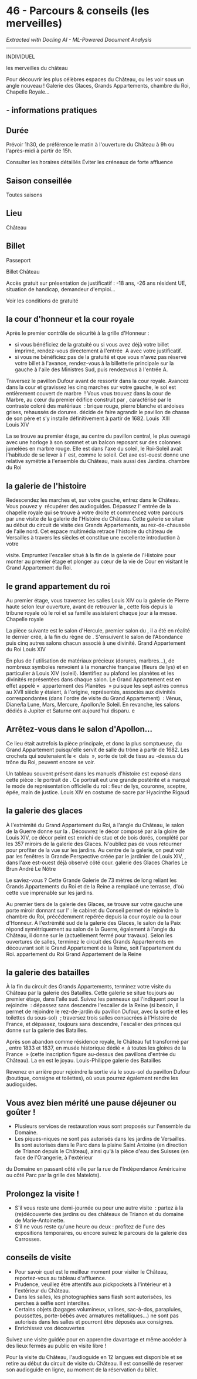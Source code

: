 # 46 - Parcours & conseils (les merveilles)

*Extracted with Docling AI - ML-Powered Document Analysis*

---

INDIVIDUEL

les merveilles du château

Pour découvrir les plus célèbres espaces du Château, ou les voir sous un angle nouveau ! Galerie des Glaces, Grands Appartements, chambre du Roi, Chapelle Royale…

## - informations pratiques

## Durée

Prévoir 1h30, de préférence le matin à l'ouverture du Château à 9h ou l'après-midi à partir de 15h.

Consulter les horaires détaillés Éviter les créneaux de forte affluence

## Saison conseillée

Toutes saisons

## Lieu

Château

## Billet

Passeport

Billet Château

Accès gratuit sur présentation de justificatif : -18 ans, -26 ans résident UE, situation de handicap, demandeur d'emploi…

Voir les conditions de gratuité

## la cour d'honneur et la cour royale

Après le premier contrôle de sécurité à la grille d'Honneur :

- si  vous  bénéficiez  de  la  gratuité  ou  si  vous  avez  déjà  votre billet  imprimé,  rendez-vous  directement  à  l'entrée  A  avec votre justificatif.
- si vous ne bénéficiez pas de la gratuité et que vous n'avez pas réservé votre billet à l'avance, rendez-vous à la billetterie principale  sur  la  gauche  à  l'aile  des  Ministres  Sud,  puis  rendezvous à l'entrée A.

Traversez le pavillon Dufour avant de ressortir dans la cour royale. Avancez  dans  la  cour  et  gravissez  les  cinq  marches  sur  votre gauche,  le  sol  est  entièrement  couvert  de  marbre  !  Vous  vous trouvez  dans  la  cour  de  Marbre,  au  cœur  du  premier  édifice construit  par ,  caractérisé  par  le  contraste  coloré  des matériaux  : brique rouge, pierre blanche  et ardoises grises, rehaussés de dorures. décide de faire agrandir le pavillon de  chasse  de  son  père  et  s'y  installe  définitivement  à  partir  de 1682. Louis  XIII Louis XIV

La se  trouve  au  premier  étage,  au  centre  du pavillon central, le plus ouvragé avec une horloge à son sommet et un balcon reposant sur des colonnes jumelées en marbre rouge. Elle est dans l'axe du soleil, le Roi-Soleil avait l'habitude de se lever à  l' est,  comme  le  soleil.  Cet  axe  est-ouest  donne  une  relative symétrie à l'ensemble du Château, mais aussi des Jardins. chambre  du  Roi

## la galerie de l'histoire

Redescendez  les  marches  et,  sur  votre  gauche,  entrez  dans  le Château.  Vous  pouvez  y  récupérer  des  audioguides.  Dépassez l' entrée  de  la  chapelle  royale  qui  se  trouve  à  votre  droite  et commencez votre parcours par une visite de la galerie de l'Histoire du Château. Cette galerie se situe au début du circuit de visite des Grands  Appartements,  au  rez-de-chaussée  de  l'aile  nord.  Cet espace  multimédia  retrace  l'histoire  du  château  de  Versailles  à travers les siècles et constitue une excellente introduction à votre

visite.  Empruntez l'escalier situé à la fin de la galerie de l'Histoire pour  monter  au  premier  étage  et  plonger  au  cœur  de  la  vie  de Cour en visitant le Grand Appartement du Roi.

## le grand appartement du roi

Au premier étage, vous traversez les salles Louis XIV ou la galerie de Pierre haute selon leur ouverture, avant de retrouver la ,  cette  fois  depuis  la  tribune  royale  où  le  roi  et  sa  famille assistaient chaque jour à la messe. Chapelle royale

La pièce suivante est le salon d'Hercule, premier salon du ,  il  a  été  en  réalité  le  dernier créé, à la fin du règne de . S'ensuivent le salon de l'Abondance puis cinq autres salons chacun associé à une divinité. Grand Appartement du Roi Louis XIV

En plus de l'utilisation de matériaux précieux (dorures, marbres…), de nombreux symboles renvoient à la monarchie française (fleurs de lys) et en particulier à Louis XIV (soleil). Identifiez au plafond les planètes et les divinités représentées dans chaque salon. Le Grand Appartement  est  en  effet  appelé  «  appartement  des  Planètes  » puisque les sept astres connus au XVII  siècle y étaient, à l'origine, représentés,  associés  aux  divinités  correspondantes  (dans  l'ordre de  visite  du  Grand  Appartement)  :  Vénus,  Diane/la  Lune,  Mars, Mercure, Apollon/le Soleil. En revanche, les salons dédiés à Jupiter et Saturne ont aujourd'hui disparu. e

## Arrêtez-vous dans le salon d'Apollon…

Ce  lieu était autrefois la pièce principale, et donc  la plus somptueuse, du Grand Appartement puisqu'elle servit de salle du trône  à  partir  de  1682.  Les  crochets  qui  soutenaient  le  «  dais  », sorte de toit de tissu au -dessus du trône du Roi, peuvent encore se voir.

Un tableau souvent présent dans les manuels d'histoire est exposé dans cette pièce : le portrait de .  Ce  portrait  eut  une  grande  postérité  et  a marqué le mode de représentation officielle du roi : fleur  de  lys, couronne, sceptre, épée, main de justice. Louis XIV en costume de sacre par Hyacinthe  Rigaud

## la galerie des glaces

À l'extrémité du Grand Appartement du Roi, à l'angle du Château, le salon de la Guerre donne sur la . Découvrez le décor  composé  par à  la  gloire  de  Louis  XIV,  ce décor peint est enrichi de stuc et de bois dorés, complété par les 357  miroirs  de  la  galerie  des  Glaces.  N'oubliez  pas  de  vous retourner  pour  profiter  de  la  vue  sur  les  jardins.  Au  centre  de  la galerie, on peut voir par les fenêtres la Grande Perspective créée par le jardinier de Louis XIV, ,  dans l'axe est-ouest déjà observé côté cour. galerie des Glaces Charles  Le  Brun André Le Nôtre

Le saviez-vous ? Cette Grande Galerie de 73 mètres de long reliant les  Grands  Appartements  du  Roi  et  de  la  Reine  a  remplacé  une terrasse, d'où cette vue imprenable sur les jardins.

Au  premier  tiers  de  la  galerie  des  Glaces,  se  trouve  sur  votre gauche une porte miroir donnant sur l' : le cabinet du Conseil permet de rejoindre la chambre du Roi, précédemment repérée depuis la cour royale ou la cour d'Honneur. À l'extrémité sud de la galerie des Glaces, le salon de la Paix  répond  symétriquement au salon de la Guerre, également à l'angle du Château, il donne sur le (actuellement fermé pour travaux). Selon les ouvertures de salles, terminez le circuit des Grands Appartements en découvrant soit le Grand Appartement de la Reine, soit l'appartement du Roi. appartement du Roi Grand Appartement de la Reine

## la galerie des batailles

À la fin du circuit des Grands Appartements, terminez votre visite du  Château  par  la  galerie  des  Batailles.  Cette  galerie  se  situe toujours au premier étage, dans l'aile sud. Suivez les panneaux qui l'indiquent  pour  la  rejoindre  :  dépassez  sans  descendre  l'escalier de  la  Reine  (si  besoin,  il  permet  de  rejoindre  le  rez-de-jardin  du pavillon  Dufour,  avec  la  sortie  et les toilettes  du  sous-sol)  ; traversez trois salles consacrées à l'Histoire de France, et dépassez,  toujours  sans  descendre,  l'escalier  des  princes  qui donne sur la galerie des Batailles.

Après  son  abandon  comme  résidence  royale,  le  Château  fut transformé  par ,  entre  1833  et  1837,  en  musée historique  dédié  «  à  toutes  les  gloires  de  la  France  »  (cette inscription figure au-dessus des pavillons d'entrée du Château). La en est le joyau. Louis-Philippe galerie des Batailles

Revenez  en  arrière  pour  rejoindre  la  sortie  via  le  sous-sol  du pavillon Dufour (boutique, consigne et toilettes), où vous pourrez également rendre les audioguides.

<!-- image -->

## Vous avez bien mérité une pause déjeuner ou goûter !

- Plusieurs services de restauration vous sont proposés sur l'ensemble du Domaine.
- Les  piques-niques  ne  sont  pas  autorisés  dans  les  jardins  de Versailles. Ils sont autorisés dans le Parc dans la plaine Saint Antoine (en direction de Trianon depuis le Château), ainsi qu'à la pièce d'eau des Suisses (en face de l'Orangerie, à l'extérieur

du Domaine en passant côté ville par la rue de l'Indépendance Américaine ou côté Parc par la grille des Matelots).

## Prolongez la visite !

- S'il  vous  reste  une  demi-journée  ou  pour  une  autre  visite  : partez à la (re)découverte des jardins ou des châteaux de Trianon et du domaine de Marie-Antoinette.
- S'il ne vous reste qu'une heure ou deux : profitez de l'une des expositions  temporaires,  ou  encore  suivez  le  parcours  de  la galerie des Carrosses.

<!-- image -->

## conseils de visite

- Pour  savoir  quel  est  le  meilleur  moment  pour  visiter  le Château, reportez-vous au tableau d'affluence.
- Prudence, veuillez  être  attentifs  aux  pickpockets  à  l'intérieur et à l'extérieur du Château.
- Dans les salles, les photographies sans flash sont autorisées, les perches à selfie sont interdites.
- Certains objets (bagages volumineux, valises, sac-à-dos, parapluies, poussettes, porte-bébés avec armatures métalliques…) ne sont pas autorisés dans les salles et pourront être déposés aux consignes.
- Enrichissez vos découvertes

Suivez  une  visite  guidée  pour  en  apprendre  davantage  et  même accéder à des lieux fermés au public en visite libre !

Pour la visite du Château, l'audioguide en 12 langues est disponible et se retire au début du circuit de visite du Château. Il est conseillé de reserver son audioguide en ligne, au moment de la réservation du billet.